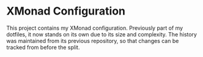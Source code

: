 # XMonad Configuration

This project contains my XMonad configuration. Previously part of my dotfiles,
it now stands on its own due to its size and complexity. The history was
maintained from its previous repository, so that changes can be tracked from
before the split.
